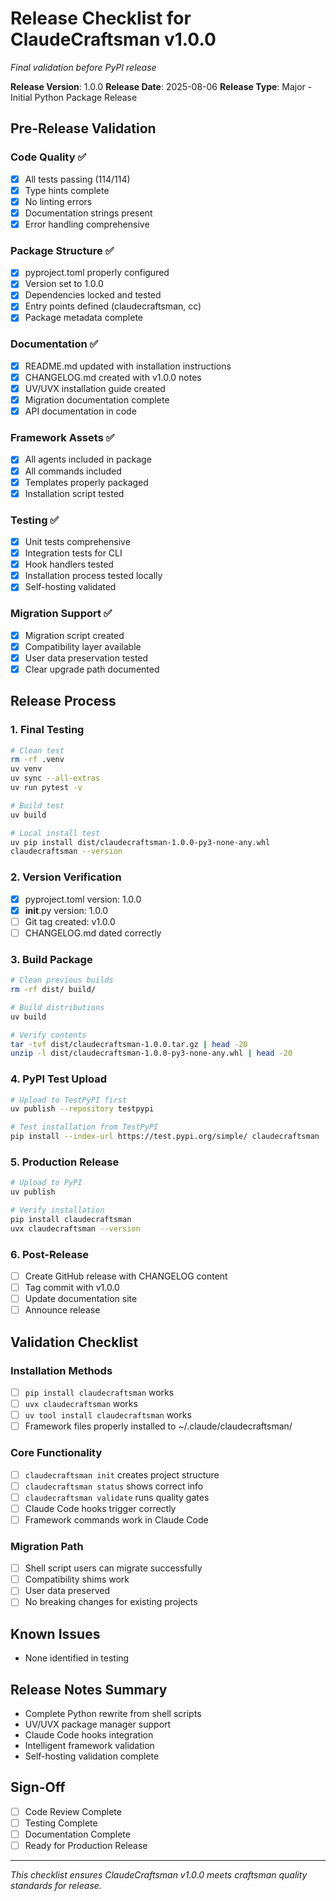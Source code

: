 # Release Checklist for ClaudeCraftsman v1.0.0
*Final validation before PyPI release*

**Release Version**: 1.0.0
**Release Date**: 2025-08-06
**Release Type**: Major - Initial Python Package Release

## Pre-Release Validation

### Code Quality ✅
- [x] All tests passing (114/114)
- [x] Type hints complete
- [x] No linting errors
- [x] Documentation strings present
- [x] Error handling comprehensive

### Package Structure ✅
- [x] pyproject.toml properly configured
- [x] Version set to 1.0.0
- [x] Dependencies locked and tested
- [x] Entry points defined (claudecraftsman, cc)
- [x] Package metadata complete

### Documentation ✅
- [x] README.md updated with installation instructions
- [x] CHANGELOG.md created with v1.0.0 notes
- [x] UV/UVX installation guide created
- [x] Migration documentation complete
- [x] API documentation in code

### Framework Assets ✅
- [x] All agents included in package
- [x] All commands included
- [x] Templates properly packaged
- [x] Installation script tested

### Testing ✅
- [x] Unit tests comprehensive
- [x] Integration tests for CLI
- [x] Hook handlers tested
- [x] Installation process tested locally
- [x] Self-hosting validated

### Migration Support ✅
- [x] Migration script created
- [x] Compatibility layer available
- [x] User data preservation tested
- [x] Clear upgrade path documented

## Release Process

### 1. Final Testing
```bash
# Clean test
rm -rf .venv
uv venv
uv sync --all-extras
uv run pytest -v

# Build test
uv build

# Local install test
uv pip install dist/claudecraftsman-1.0.0-py3-none-any.whl
claudecraftsman --version
```

### 2. Version Verification
- [x] pyproject.toml version: 1.0.0
- [x] __init__.py version: 1.0.0
- [ ] Git tag created: v1.0.0
- [ ] CHANGELOG.md dated correctly

### 3. Build Package
```bash
# Clean previous builds
rm -rf dist/ build/

# Build distributions
uv build

# Verify contents
tar -tvf dist/claudecraftsman-1.0.0.tar.gz | head -20
unzip -l dist/claudecraftsman-1.0.0-py3-none-any.whl | head -20
```

### 4. PyPI Test Upload
```bash
# Upload to TestPyPI first
uv publish --repository testpypi

# Test installation from TestPyPI
pip install --index-url https://test.pypi.org/simple/ claudecraftsman
```

### 5. Production Release
```bash
# Upload to PyPI
uv publish

# Verify installation
pip install claudecraftsman
uvx claudecraftsman --version
```

### 6. Post-Release
- [ ] Create GitHub release with CHANGELOG content
- [ ] Tag commit with v1.0.0
- [ ] Update documentation site
- [ ] Announce release

## Validation Checklist

### Installation Methods
- [ ] `pip install claudecraftsman` works
- [ ] `uvx claudecraftsman` works
- [ ] `uv tool install claudecraftsman` works
- [ ] Framework files properly installed to ~/.claude/claudecraftsman/

### Core Functionality
- [ ] `claudecraftsman init` creates project structure
- [ ] `claudecraftsman status` shows correct info
- [ ] `claudecraftsman validate` runs quality gates
- [ ] Claude Code hooks trigger correctly
- [ ] Framework commands work in Claude Code

### Migration Path
- [ ] Shell script users can migrate successfully
- [ ] Compatibility shims work
- [ ] User data preserved
- [ ] No breaking changes for existing projects

## Known Issues
- None identified in testing

## Release Notes Summary
- Complete Python rewrite from shell scripts
- UV/UVX package manager support
- Claude Code hooks integration
- Intelligent framework validation
- Self-hosting validation complete

## Sign-Off
- [ ] Code Review Complete
- [ ] Testing Complete
- [ ] Documentation Complete
- [ ] Ready for Production Release

---

*This checklist ensures ClaudeCraftsman v1.0.0 meets craftsman quality standards for release.*
